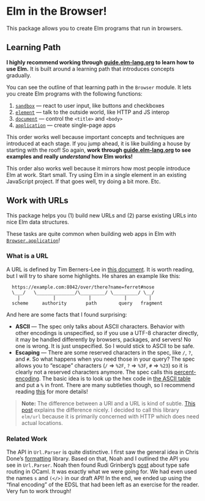 # Elm in the Browser!

This package allows you to create Elm programs that run in browsers.


## Learning Path

**I highly recommend working through [guide.elm-lang.org][guide] to learn how to use Elm.** It is built around a learning path that introduces concepts gradually.

[guide]: https://guide.elm-lang.org/

You can see the outline of that learning path in the `Browser` module. It lets you create Elm programs with the following functions:

  1. [`sandbox`](https://package.elm-lang.org/packages/elm/browser/latest/Browser#sandbox) &mdash; react to user input, like buttons and checkboxes
  2. [`element`](https://package.elm-lang.org/packages/elm/browser/latest/Browser#element) &mdash; talk to the outside world, like HTTP and JS interop
  3. [`document`](https://package.elm-lang.org/packages/elm/browser/latest/Browser#document) &mdash; control the `<title>` and `<body>`
  4. [`application`](https://package.elm-lang.org/packages/elm/browser/latest/Browser#application) &mdash; create single-page apps

This order works well because important concepts and techniques are introduced at each stage. If you jump ahead, it is like building a house by starting with the roof! So again, **work through [guide.elm-lang.org][guide] to see examples and really *understand* how Elm works!**

This order also works well because it mirrors how most people introduce Elm at work. Start small. Try using Elm in a single element in an existing JavaScript project. If that goes well, try doing a bit more. Etc.

## Work with URLs

This package helps you (1) build new URLs and (2) parse existing URLs into nice Elm data structures.

These tasks are quite common when building web apps in Elm with [`Browser.application`](https://package.elm-lang.org/packages/elm/browser/latest/Browser#application)!

### What is a URL

A URL is defined by Tim Berners-Lee in [this document](https://tools.ietf.org/html/rfc3986). It is worth reading, but I will try to share some highlights. He shares an example like this:

```
  https://example.com:8042/over/there?name=ferret#nose
  \___/   \______________/\_________/ \_________/ \__/
    |            |            |            |        |
  scheme     authority       path        query   fragment
```

And here are some facts that I found surprising:

- **ASCII** &mdash; The spec only talks about ASCII characters. Behavior with other encodings is unspecified, so if you use a UTF-8 character directly, it may be handled differently by browsers, packages, and servers! No one is wrong. It is just unspecified. So I would stick to ASCII to be safe.
- **Escaping** &mdash; There are some reserved characters in the spec, like `/`, `?`, and `#`. So what happens when you need those in your query? The spec allows you to “escape” characters (`/` => `%2F`, `?` => `%3F`, `#` => `%23`) so it is clearly not a reserved characters anymore. The spec calls this [percent-encoding](https://tools.ietf.org/html/rfc3986#section-2.1). The basic idea is to look up the hex code in [the ASCII table](https://ascii.cl/) and put a `%` in front. There are many subtleties though, so I recommend reading [this](https://en.wikipedia.org/wiki/Percent-encoding) for more details!

> **Note:** The difference between a URI and a URL is kind of subtle. [This post](https://danielmiessler.com/study/url-uri/) explains the difference nicely. I decided to call this library `elm/url` because it is primarily concerned with HTTP which does need actual locations.

### Related Work

The API in `Url.Parser` is quite distinctive. I first saw the general idea in Chris Done&rsquo;s [formatting][] library. Based on that, Noah and I outlined the API you see in `Url.Parser`. Noah then found Rudi Grinberg&rsquo;s [post][] about type safe routing in OCaml. It was exactly what we were going for. We had even used the names `s` and `(</>)` in our draft API! In the end, we ended up using the “final encoding” of the EDSL that had been left as an exercise for the reader. Very fun to work through!

[formatting]: https://chrisdone.com/posts/formatting
[post]: http://rgrinberg.com/posts/primitive-type-safe-routing/

